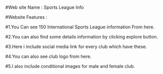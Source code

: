 #Web site Name : Sports League Info

#Website Features : 

#1.You Can see 150 International Sports League information From here.

#2.You can also find  some details information by clicking explore button.

#3.Here i include social media link for every club which have these.

#4.You can also see club logo from here.

#5.I also include  conditional images for male and female club.

